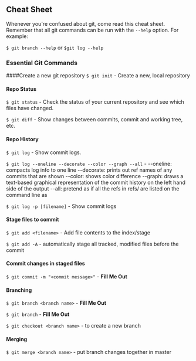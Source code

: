 ## Cheat Sheet

Whenever you're confused about git, come read this cheat sheet. Remember that all git commands can be run with the `--help` option. For example:

`$ git branch --help` or `$git log --help`

### Essential Git Commands

####Create a new git repository
`$ git init` - Create a new, local repository

#### Repo Status
`$ git status` - Check the status of your current repository and see which files have changed.

`$ git diff` - Show changes between commits, commit and working tree, etc.

#### Repo History
`$ git log` - Show commit logs.

`$ git log --oneline --decorate --color --graph --all` -
--oneline: compacts log info to one line
--decorate: prints out ref names of any commits that are shown
--color: shows color difference
--graph: draws a text-based graphical representation of the commit history on the left hand side of the output
--all: pretend as if all the refs in refs/ are listed on the command line as <commit>

`$ git log -p [filename]` -  Show commit logs

#### Stage files to commit
`$ git add <filename>` - Add file contents to the index/stage

`$ git add -A` - automatically stage all tracked, modified files before the commit

#### Commit changes in staged files
`$ git commit -m "<commit message>"` - __Fill Me Out__

#### Branching
`$ git branch <branch name>` - __Fill Me Out__

`$ git branch` - __Fill Me Out__

`$ git checkout <branch name>` - to create a new branch

#### Merging

`$ git merge <branch name>` - put branch changes together in master
